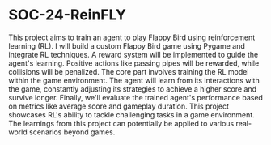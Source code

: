 # SOC-24-ReinFLY
This project aims to train an agent to play Flappy Bird using reinforcement learning (RL). I will build a custom Flappy Bird game using Pygame and integrate RL techniques. A reward system will be implemented to guide the agent's learning. Positive actions like passing pipes will be rewarded, while collisions will be penalized. The core part involves training the RL model within the game environment. The agent will learn from its interactions with the game, constantly adjusting its strategies to achieve a higher score and survive longer. Finally, we'll evaluate the trained agent's performance based on metrics like average score and gameplay duration. This project showcases RL's ability to tackle challenging tasks in a game environment. The learnings from this project can potentially be applied to various real-world scenarios beyond games.   
